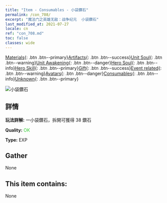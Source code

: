```yaml
---
title: "Item - Consumables - 小袋鑽石"
permalink: /con_708/
excerpt: "魔法门之英雄无敌：战争纪元  小袋鑽石"
last_modified_at: 2021-07-27
locale: cn
ref: "con_708.md"
toc: false
classes: wide
---
```

 [Materials](/ItemsCN/){: .btn .btn--primary}[Artifacts](/ItemsCN/Artifacts/){: .btn .btn--success}[Unit Soul](/ItemsCN/UnitSoul/){: .btn .btn--warning}[Unit Awakening](/ItemsCN/UnitAwakening/){: .btn .btn--danger}[Hero Soul](/ItemsCN/HeroSoul/){: .btn .btn--info}[Hero Skill](/ItemsCN/HeroSkill/){: .btn .btn--primary}[Gift](/ItemsCN/Gift/){: .btn .btn--success}[Event related](/ItemsCN/Events/){: .btn .btn--warning}[Avatars](/ItemsCN/Avatars/){: .btn .btn--danger}[Consumables](/ItemsCN/Consumables/){: .btn .btn--info}[Unknown](/ItemsCN/Unknown/){: .btn .btn--primary}

 ![小袋鑽石](/images/t/i_507.png)

## 詳情
 **玩法詳解:** 一小袋鑽石，拆開可獲得 38 鑽石

 **Quality:** <span style="color: #32CD32">OK</span>

 **Type:** EXP

## Gather

  None

## This item contains:

  None

